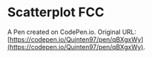 # Scatterplot FCC

A Pen created on CodePen.io. Original URL: [https://codepen.io/Quinten97/pen/qBXgxWy](https://codepen.io/Quinten97/pen/qBXgxWy).


